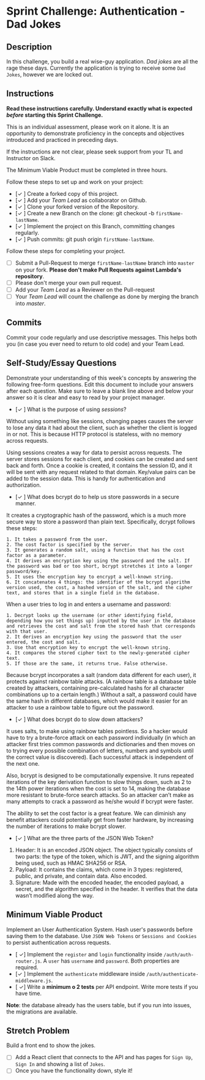 # Sprint Challenge: Authentication - Dad Jokes

## Description

In this challenge, you build a real wise-guy application. _Dad jokes_ are all the rage these days. Currently the application is trying to receive some `Dad Jokes`, however we are locked out.

## Instructions

**Read these instructions carefully. Understand exactly what is expected _before_ starting this Sprint Challenge.**

This is an individual assessment, please work on it alone. It is an opportunity to demonstrate proficiency in the concepts and objectives introduced and practiced in preceding days.

If the instructions are not clear, please seek support from your TL and Instructor on Slack.

The Minimum Viable Product must be completed in three hours.

Follow these steps to set up and work on your project:

- [✓ ] Create a forked copy of this project.
- [✓ ] Add your _Team Lead_ as collaborator on Github.
- [✓ ] Clone your forked version of the Repository.
- [✓ ] Create a new Branch on the clone: git checkout -b `firstName-lastName`.
- [✓ ] Implement the project on this Branch, committing changes regularly.
- [✓ ] Push commits: git push origin `firstName-lastName`.

Follow these steps for completing your project.

- [ ] Submit a Pull-Request to merge `firstName-lastName` branch into `master` on your fork. **Please don't make Pull Requests against Lambda's repository**.
- [ ] Please don't merge your own pull request.
- [ ] Add your _Team Lead_ as a Reviewer on the Pull-request
- [ ] Your _Team Lead_ will count the challenge as done by merging the branch into _master_.

## Commits

Commit your code regularly and use descriptive messages. This helps both you (in case you ever need to return to old code) and your Team Lead.

## Self-Study/Essay Questions

Demonstrate your understanding of this week's concepts by answering the following free-form questions. Edit this document to include your answers after each question. Make sure to leave a blank line above and below your answer so it is clear and easy to read by your project manager.

- [✓ ] What is the purpose of using _sessions_?

Without using something like sessions, changing pages causes the server to lose any data it had about the client, such as whether the client is logged in or not. This is because HTTP protocol is stateless, with no memory across requests. 

Using sessions creates a way for data to persist across requests. The server stores sessions for each client, and cookies can be created and sent back and forth. Once a cookie is created, it contains the session ID, and it will be sent with any request related to that domain. Key/value pairs can be added to the session data. This is handy for authentication and authorization.


- [✓ ] What does bcrypt do to help us store passwords in a secure manner.

It creates a cryptographic hash of the password, which is a much more secure way to store a password than plain text. Specifically, dcrypt follows these steps:

    1. It takes a password from the user.
    2. The cost factor is specified by the server.
    3. It generates a random salt, using a function that has the cost factor as a parameter.
    4. It derives an encryption key using the password and the salt. If the password was bad or too short, bcrypt stretches it into a longer password/key.
    5. It uses the encryption key to encrypt a well-known string.
    6. It concatenates 4 things: the identifier of the bcrypt algorithm version used, the cost, a hashed version of the salt, and the cipher text, and stores that in a single field in the database.

When a user tries to log in and enters a username and password:

    1. Decrypt looks up the username (or other identifying field, depending how you set things up) inputted by the user in the database and retrieves the cost and salt from the stored hash that corresponds with that user.
    2. It derives an encryption key using the password that the user entered, the cost and salt.
    3. Use that encryption key to encrypt the well-known string.
    4. It compares the stored cipher text to the newly-generated cipher text.
    5. If those are the same, it returns true. False otherwise.

Because bcrypt incorporates a salt (random data different for each user), it protects against rainbow table attacks. (A rainbow table is a database table created by attackers, containing pre-calculated hashs for all character combinations up to a certain length.)  Without a salt, a password could have the same hash in different databases, which would make it easier for an attacker to use a rainbow table to figure out the password.


- [✓ ] What does bcrypt do to slow down attackers?

It uses salts, to make using rainbow tables pointless. So a hacker would have to try a brute-force attack on each password individually (in which an attacker first tries common passwords and dictionaries and then moves on to trying every possible combination of letters, numbers and symbols until the correct value is discovered). Each successful attack is independent of the next one.

Also, bcrypt is designed to be computationally expensive. It runs repeated iterations of the key derivation function to slow things down, such as 2 to the 14th power iterations when the cost is set to 14, making the database more resistant to brute-force search attacks. So an attacker can’t make as many attempts to crack a password as he/she would if bcrypt were faster.

The ability to set the cost factor is a great feature. We can diminish any benefit attackers could potentially get from faster hardware, by increasing the number of iterations to make bcrypt slower.


- [✓ ] What are the three parts of the JSON Web Token?

1. Header: It is an encoded JSON object. The object typically consists of two parts: the type of the token, which is JWT, and the signing algorithm being used, such as HMAC SHA256 or RSA.
2. Payload: It contains the claims, which come in 3 types: registered, public, and private, and contain data. Also encoded.
3. Signature: Made with the encoded header, the encoded payload, a secret, and the algorithm specified in the header. It verifies that the data wasn’t modified along the way.


## Minimum Viable Product

Implement an User Authentication System. Hash user's passwords before saving them to the database. Use `JSON Web Tokens` or `Sessions and Cookies` to persist authentication across requests.

- [ ✓] Implement the `register` and `login` functionality inside `/auth/auth-router.js`. A `user` has `username` and `password`. Both properties are required.
- [✓ ] Implement the `authenticate` middleware inside `/auth/authenticate-middleware.js`.
- [ ✓] Write a **minimum o 2 tests** per API endpoint. Write more tests if you have time.

**Note**: the database already has the users table, but if you run into issues, the migrations are available.

## Stretch Problem

Build a front end to show the jokes.

- [ ] Add a React client that connects to the API and has pages for `Sign Up`, `Sign In` and showing a list of `Jokes`.
- [ ] Once you have the functionality down, style it!
